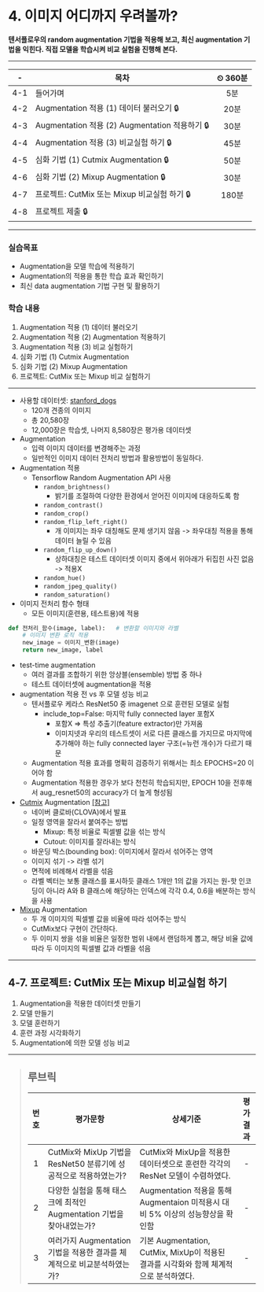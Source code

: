 # 4. 이미지 어디까지 우려볼까?

**텐서플로우의 random augmentation 기법을 적용해 보고, 최신 augmentation 기법을 익힌다. 직접 모델을 학습시켜 비교 실험을 진행해 본다.**

---

|-|목차|⏲ 360분|
|:---:|---|:---:|
|4-1| 들어가며 | 5분|
|4-2| Augmentation 적용 (1) 데이터 불러오기 🔒| 20분|
|4-3| Augmentation 적용 (2) Augmentation 적용하기 🔒| 30분|
|4-4| Augmentation 적용 (3) 비교실험 하기 🔒| 45분|
|4-5| 심화 기법 (1) Cutmix Augmentation 🔒| 50분|
|4-6| 심화 기법 (2) Mixup Augmentation 🔒| 30분|
|4-7| 프로젝트: CutMix 또는 Mixup 비교실험 하기 🔒| 180분|
|4-8| 프로젝트 제출 🔒|

---

### 실습목표

- Augmentation을 모델 학습에 적용하기
- Augmentation의 적용을 통한 학습 효과 확인하기
- 최신 data augmentation 기법 구현 및 활용하기

### 학습 내용

1. Augmentation 적용 (1) 데이터 불러오기
2. Augmentation 적용 (2) Augmentation 적용하기
3. Augmentation 적용 (3) 비교 실험하기
4. 심화 기법 (1) Cutmix Augmentation
5. 심화 기법 (2) Mixup Augmentation
6. 프로젝트: CutMix 또는 Mixup 비교 실험하기

---

- 사용할 데이터셋: [stanford_dogs](https://www.tensorflow.org/datasets/catalog/stanford_dogs)
  - 120개 견종의 이미지
  - 총 20,580장
  - 12,000장은 학습셋, 나머지 8,580장은 평가용 데이터셋
- Augmentation
  - 입력 이미지 데이터를 변경해주는 과정
  - 일반적인 이미지 데이터 전처리 방법과 활용방법이 동일하다.
- Augmentation 적용
  - Tensorflow Random Augmentation API 사용
    - `random_brightness()`
      - 밝기를 조절하여 다양한 환경에서 얻어진 이미지에 대응하도록 함
    - `random_contrast()`
    - `random_crop()`
    - `random_flip_left_right()`
      - 개 이미지는 좌우 대칭해도 문제 생기지 않음 -> 좌우대칭 적용을 통해 데이터 늘릴 수 있음
    - `random_flip_up_down()`
      - 상하대칭은 테스트 데이터셋 이미지 중에서 위아래가 뒤집힌 사진 없음 -> 적용X
    - `random_hue()`
    - `random_jpeg_quality()`
    - `random_saturation()`
- 이미지 전처리 함수 형태
  - 모든 이미지(훈련용, 테스트용)에 적용

```python
def 전처리_함수(image, label):   # 변환할 이미지와 라벨
    # 이미지 변환 로직 적용
    new_image = 이미지_변환(image)
    return new_image, label
```

- test-time augmentation
    - 여러 결과를 조합하기 위한 앙상블(ensemble) 방법 중 하나
    - 테스트 데이터셋에 augmentation을 적용
- augmentation 적용 전 vs 후 모델 성능 비교
    - 텐서플로우 케라스 ResNet50 중 imagenet 으로 훈련된 모델로 실험
        - include_top=False: 마지막 fully connected layer 포함X
            - 포함X => 특성 추출기(feature extractor)만 가져옴
            - 이미지넷과 우리의 테스트셋이 서로 다른 클래스를 가지므로 마지막에 추가해야 하는 fully connected layer 구조(=뉴런 개수)가 다르기 때문
    - Augmentation 적용 효과를 명확히 검증하기 위해서는 최소 EPOCHS=20 이어야 함
    - Augmentation 적용한 경우가 보다 천천히 학습되지만, EPOCH 10을 전후해서 aug_resnet50의 accuracy가 더 높게 형성됨
- [Cutmix](https://arxiv.org/pdf/1905.04899.pdf) Augmentation [[참고]](https://www.kaggle.com/cdeotte/cutmix-and-mixup-on-gpu-tpu)
  - 네이버 클로바(CLOVA)에서 발표
  - 일정 영역을 잘라서 붙여주는 방법
    - Mixup: 특정 비율로 픽셀별 값을 섞는 방식
    - Cutout: 이미지를 잘라내는 방식
  - 바운딩 박스(bounding box): 이미지에서 잘라서 섞어주는 영역
  - 이미지 섞기 -> 라벨 섞기
  - 면적에 비례해서 라벨을 섞음
  - 라벨 벡터는 보통 클래스를 표시하듯 클래스 1개만 1의 값을 가지는 원-핫 인코딩이 아니라 A와 B 클래스에 해당하는 인덱스에 각각 0.4, 0.6을 배분하는 방식을 사용
- [Mixup](https://arxiv.org/abs/1710.09412) Augmentation
  - 두 개 이미지의 픽셀별 값을 비율에 따라 섞어주는 방식
  - CutMix보다 구현이 간단하다.
  - 두 이미지 쌍을 섞을 비율은 일정한 범위 내에서 랜덤하게 뽑고, 해당 비율 값에 따라 두 이미지의 픽셀별 값과 라벨을 섞음

---

## 4-7. 프로젝트: CutMix 또는 Mixup 비교실험 하기

1. Augmentation을 적용한 데이터셋 만들기
2. 모델 만들기
3. 모델 훈련하기
4. 훈련 과정 시각화하기
5. Augmentation에 의한 모델 성능 비교

---

>## **루브릭**
>
>|번호|평가문항|상세기준|평가결과|
>|:---:|---|---|:---:|
>|1|CutMix와 MixUp 기법을 ResNet50 분류기에 성공적으로 적용하였는가?|CutMix와 MixUp을 적용한 데이터셋으로 훈련한 각각의 ResNet 모델이 수렴하였다.|-|
>|2|다양한 실험을 통해 태스크에 최적인 Augmentation 기법을 찾아내었는가?|Augmentation 적용을 통해 Augmentaion 미적용시 대비 5% 이상의 성능향상을 확인함|-|
>|3|여러가지 Augmentation 기법을 적용한 결과를 체계적으로 비교분석하였는가?|기본 Augmentation, CutMix, MixUp이 적용된 결과를 시각화와 함께 체계적으로 분석하였다.|-|
